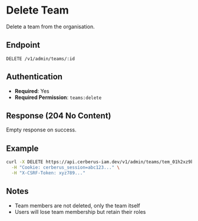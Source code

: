 # Delete Team

Delete a team from the organisation.

## Endpoint

```
DELETE /v1/admin/teams/:id
```

## Authentication

- **Required**: Yes
- **Required Permission**: `teams:delete`

## Response (204 No Content)

Empty response on success.

## Example

```bash
curl -X DELETE https://api.cerberus-iam.dev/v1/admin/teams/tem_01h2xz9k3m4n5p6q7r8s9t0v2z \
  -H "Cookie: cerberus_session=abc123..." \
  -H "X-CSRF-Token: xyz789..."
```

## Notes

- Team members are not deleted, only the team itself
- Users will lose team membership but retain their roles

